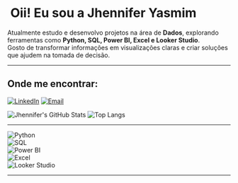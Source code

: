 # ​ Oii! Eu sou a Jhennifer Yasmim

Atualmente estudo e desenvolvo projetos na área de **Dados**, explorando ferramentas como **Python, SQL, Power BI, Excel e Looker Studio**.  
Gosto de transformar informações em visualizações claras e criar soluções que ajudem na tomada de decisão.

---
## ​Onde me encontrar:
[![LinkedIn](https://img.shields.io/badge/-LinkedIn-0A66C2?style=for-the-badge&logo=linkedin&logoColor=white)](www.linkedin.com/in/jhennifer-jovino-762272237)  [![Email](https://img.shields.io/badge/-Email-D14836?style=for-the-badge&logo=gmail&logoColor=white)](mailto:Jhennifer.dev@gmail.com)


![Jhennifer's GitHub Stats](https://github-readme-stats.vercel.app/api?username=Jenjovino&show_icons=true&theme=radical)  ![Top Langs](https://github-readme-stats.vercel.app/api/top-langs/?username=Jenjovino&layout=compact&theme=radical)

---

![Python](https://img.shields.io/badge/-Python-3776AB?style=for-the-badge&logo=python&logoColor=white)  
![SQL](https://img.shields.io/badge/-SQL-336791?style=for-the-badge&logo=postgresql&logoColor=white)  
![Power BI](https://img.shields.io/badge/-Power%20BI-F2C811?style=for-the-badge&logo=powerbi&logoColor=black)  
![Excel](https://img.shields.io/badge/-Excel-217346?style=for-the-badge&logo=microsoft-excel&logoColor=white)  
![Looker Studio](https://img.shields.io/badge/-Looker%20Studio-4285F4?style=for-the-badge&logo=googledatastudio&logoColor=white)

---

